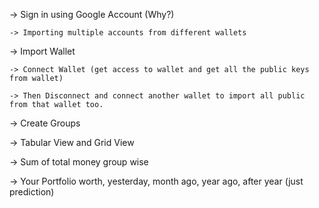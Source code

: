 -> Sign in using Google Account (Why?)

	-> Importing multiple accounts from different wallets

-> Import Wallet

	-> Connect Wallet (get access to wallet and get all the public keys from wallet)

	-> Then Disconnect and connect another wallet to import all public from that wallet too.

-> Create Groups

-> Tabular View and Grid View

-> Sum of total money group wise



-> Your Portfolio worth, yesterday, month ago, year ago, after year (just prediction)